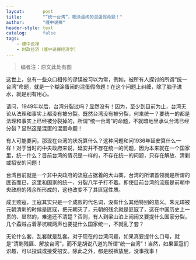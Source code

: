 ```yaml
---
layout:       post
title:        "“统一台湾”，糊涂蛋闹的混蛋假命题！"
author:       "缠中说禅"
header-style: text
catalog:      false
tags:
    - 缠中说禅
    - 时政经济（缠中说禅经济学）
---
```


> 编者注：原文此处有图



这世上，总有一些众口相传的谬误被习以为常，例如，被所有人探讨的所谓“统一台湾”命题，就是一个糊涂蛋闹的混蛋假命题！在这个问题上纠缠，除了脑子进水，就是别有用心。



请问，1949年以后，台湾分裂过吗？显然没有！因为，至少到目前为止，台湾无论从法理和事实上都没有被分裂。既然台湾没有被分裂，何来统一？要统一的都是法理和事实上已经被分裂掉的，所谓“统一台湾”的命题，不就暗地里承认台湾已经分裂？显然这是混蛋的混蛋命题！



有人可能要问，那现在台湾的状况算什么？这种问题和问1936年延安算什么一样！对于当时的中央政府来说，延安并不存在统一的问题，因为本来就在一个国家里，统一什么？目前台湾的情况是一样的，不存在统一的问题，只存在解放、清剿或招安的问题！



台湾目前就是一个非中央政府的流寇占据着的大山寨，台湾的所谓首领就是所谓的匪首而已，这里和国家的统一、分裂八竿子打不着。即使目前台湾的流寇是前朝中央政府的残余所形成的，这也改变不了其匪寇性质。



成王败寇，王寇其实只是一个成败的代名词，没有什么其他特别的意义。朱元璋被元朝清剿的时候是匪寇，把元朝灭了，元朝的残余就是匪寇了，这在中国历史上一贯的、显然的，难道还不清楚？否则，有人到梁山泊上闹闹又要提什么国家分裂，几个蟊贼占着茅坑喊两声也要提什么国家统一，不就乱了套？



无论什么套，乱套就是乱套。对于现在的台湾问题，如果真要提什么口号，就是“清剿残匪、解放台湾”，而不是胡说八道的所谓“统一台湾”！当然，如果匪寇们识趣，可以投诚或接受招安。除此之外，都是脱裤放屁，没事找事！
